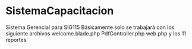 # SistemaCapacitacion
Sistema Gerencial para SIG115
Básicamente solo se trabajará con los siguiente archivos
welcome.blade.php
PdfController.php
web.php
 y los 11 reportes
